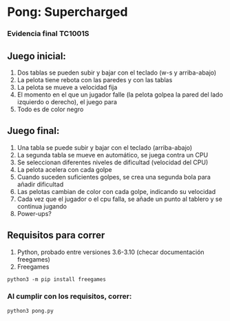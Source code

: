 # Pong: Supercharged

### Evidencia final TC1001S

## Juego inicial:
1. Dos tablas se pueden subir y bajar con el teclado (w-s y arriba-abajo)
2. La pelota tiene rebota con las paredes y con las tablas
3. La pelota se mueve a velocidad fija
4. El momento en el que un jugador falle (la pelota golpea la pared del lado izquierdo o derecho), el juego para
5. Todo es de color negro

## Juego final:
1. Una tabla se puede subir y bajar con el teclado (arriba-abajo)
2. La segunda tabla se mueve en automático, se juega contra un CPU
3. Se seleccionan diferentes niveles de dificultad (velocidad del CPU)
4. La pelota acelera con cada golpe
5. Cuando suceden suficientes golpes, se crea una segunda bola para añadir dificultad
6. Las pelotas cambian de color con cada golpe, indicando su velocidad
7. Cada vez que el jugador o el cpu falla, se añade un punto al tablero y se continua jugando
8. Power-ups?

## Requisitos para correr
1. Python, probado entre versiones 3.6-3.10 (checar documentación freegames)
2. Freegames  

`python3 -m pip install freegames`
### Al cumplir con los requisitos, correr:
`python3 pong.py`
